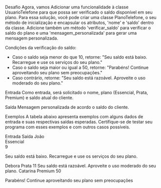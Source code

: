 Desafio
Agora, vamos Adicionar uma funcionalidade à classe UsuarioTelefone para que possa ser verificado o saldo disponível em seu plano. Para essa solução, você pode criar uma classe PlanoTelefone, o seu método de inicialização e encapsular os atributos, 'nome' e 'saldo' dentro da classe. Adicione também um método 'verificar_saldo' para verificar o saldo do plano e uma  'mensagem_personalizada' para gerar uma mensagem personalizada.

Condições da verificação do saldo:
- Caso o saldo seja menor do que 10, retorne: "Seu saldo está baixo. Recarregue e use os serviços do seu plano."
- Caso o saldo seja maior ou igual a 50, retorne: "Parabéns! Continue aproveitando seu plano sem preocupações."
- Caso contrário, retorne: "Seu saldo está razoável. Aproveite o uso moderado do seu plano."

Entrada
Como entrada, será solicitado o nome, plano (Essencial, Prata, Premium) e saldo atual do cliente.

Saída
Mensagem personalizada de acordo o saldo do cliente.

Exemplos
A tabela abaixo apresenta exemplos com alguns dados de entrada e suas respectivas saídas esperadas. Certifique-se de testar seu programa com esses exemplos e com outros casos possíveis.

Entrada	Saída
João     
Essencial      
9

Seu saldo está baixo. Recarregue e use os serviços do seu plano.

Debora
Prata
11
 	Seu saldo está razoável. Aproveite o uso moderado do seu plano.
Catarina
Premium
50

Parabéns! Continue aproveitando seu plano sem preocupações